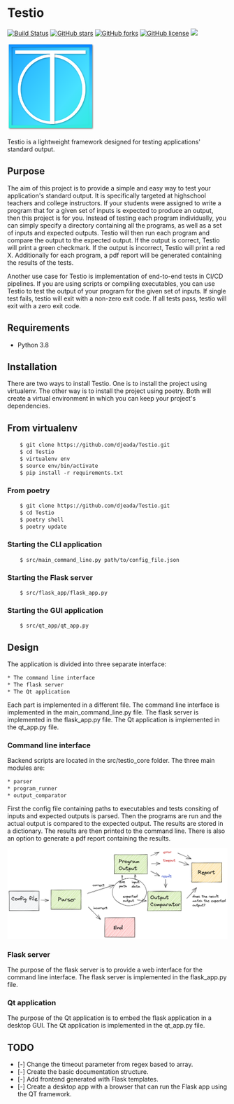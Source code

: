 # Testio

[![Build Status](https://travis-ci.org/djeada/testio.svg?branch=main)](https://travis-ci.org/djeada/testio)
<a href="https://github.com/djeada/testio/stargazers"><img alt="GitHub stars" src="https://img.shields.io/github/stars/djeada/testio"></a>
<a href="https://github.com/djeada/testio/network"><img alt="GitHub forks" src="https://img.shields.io/github/forks/djeada/testio"></a>
<a href="https://github.com/djeada/testio/blob/master/LICENSE.txt"><img alt="GitHub license" src="https://img.shields.io/github/license/djeada/testio"></a>
<a href=""><img src="https://img.shields.io/badge/contributions-welcome-brightgreen.svg?style=flat"></a>

<img src="https://github.com/djeada/Testio/blob/main/resources/logo.png" alt="Testio" width="200"/>

Testio is a lightweight framework designed for testing applications' standard output. 

## Purpose

The aim of this project is to provide a simple and easy way to test your application's standard output. It is specifically targeted at highschool teachers and college instructors. If your students were assigned to write a program that for a given set of inputs is expected to produce an output, then this project is for you. Instead of testing each program individually, you can simply specify a directory containing all the programs, as well as a set of inputs and expected outputs. Testio will then run each program and compare the output to the expected output. If the output is correct, Testio will print a green checkmark. If the output is incorrect, Testio will print a red X. Additionally for each program, a pdf report will be generated containing the results of the tests.

Another use case for Testio is implementation of end-to-end tests in CI/CD pipelines. If you are using scripts or compiling executables, you can use Testio to test the output of your program for the given set of inputs. If single test fails, testio will exit with a non-zero exit code. If all tests pass, testio will exit with a zero exit code. 

## Requirements

* Python 3.8


## Installation

There are two ways to install Testio. One is to install the project using virtualenv. The other way is to install the project using poetry. Both will create a virtual environment in which you can keep your project's dependencies.

## From virtualenv

        $ git clone https://github.com/djeada/Testio.git
        $ cd Testio
        $ virtualenv env
        $ source env/bin/activate
        $ pip install -r requirements.txt

### From poetry

        $ git clone https://github.com/djeada/Testio.git
        $ cd Testio
        $ poetry shell
        $ poetry update

### Starting the CLI application

        $ src/main_command_line.py path/to/config_file.json

### Starting the Flask server

        $ src/flask_app/flask_app.py

### Starting the GUI application

        $ src/qt_app/qt_app.py

## Design 

The application is divided into three separate interface:

    * The command line interface
    * The flask server
    * The Qt application

Each part is implemented in a different file. The command line interface is implemented in the main_command_line.py file. The flask server is implemented in the flask_app.py file. The Qt application is implemented in the qt_app.py file.

### Command line interface

Backend scripts are located in the src/testio_core folder. The three main modules are:

    * parser
    * program_runner
    * output_comparator

 First the config file containing paths to executables and tests consiting of inputs and expected outputs is parsed. Then the programs are run and the actual output is compared to the expected output. The results are stored in a dictionary. The results are then printed to the command line. There is also an option to generate a pdf report containing the results.

![Alt text](https://github.com/djeada/Testio/blob/main/resources/diagram.png)

### Flask server

The purpose of the flask server is to provide a web interface for the command line interface. The flask server is implemented in the flask_app.py file.

### Qt application

The purpose of the Qt application is to embed the flask application in a desktop GUI. The Qt application is implemented in the qt_app.py file.

## TODO

- [-] Change the timeout parameter from regex based to array.
- [-] Create the basic documentation structure.
- [-] Add frontend generated with Flask templates.
- [-] Create a desktop app with a browser that can run the Flask app using the QT framework. 
